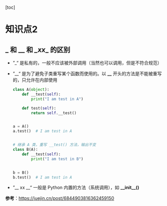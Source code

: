 [toc]

# 知识点2

## _ 和 __ 和 _\_xx__ 的区别

- ”_“ 是私有的，一般不应该被外部调用（当然也可以调用，但是不符合规范）

- ”__“ 是为了避免子类重写某个函数而使用的。以 **\_\_** 开头的方法是不能被重写的，只允许在内部使用

  ```python
  class A(object):
      def __test(self):
          print("I am test in A")
  
      def test(self):
          return self.__test()
  
  
  a = A()
  a.test()  # I am test in A
  
  
  # 继承 A 类，重写 __test() 方法，输出不变 
  class B(A):
      def __test(self):
          print("I am test in B")
  
  
  b = B()
  b.test()  # I am test in A
  ```

  

- ”__ xx __“ 一般是 Python 内置的方法（系统调用），如 **\_\_init\_\_()**


**参考**：https://juejin.cn/post/6844903816362459150